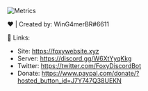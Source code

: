 ![Metrics](https://metrics.lecoq.io/FoxyTheBot?template=classic&introduction=1&languages=1&languages.limit=8&languages.sections=most-used&languages.colors=github&languages.threshold=0%25&languages.indepth=false&languages.analysis.timeout=15&languages.categories=markup%2C%20programming&languages.recent.categories=markup%2C%20programming&languages.recent.load=300&languages.recent.days=14&introduction.title=true&config.timezone=America%2FSao_Paulo)


❤ | Created by: WinG4merBR#6611

🔗 Links:

- Site: https://foxywebsite.xyz
- Server: https://discord.gg/W6XtYyqKkg
- Twitter: https://twitter.com/FoxyDiscordBot
- Donate: https://www.paypal.com/donate/?hosted_button_id=J7Y747Q38UEKN
